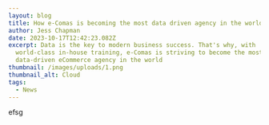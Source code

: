 ```yaml
---
layout: blog
title: How e-Comas is becoming the most data driven agency in the world
author: Jess Chapman
date: 2023-10-17T12:42:23.082Z
excerpt: Data is the key to modern business success. That's why, with
  world-class in-house training, e-Comas is striving to become the most
  data-driven eCommerce agency in the world
thumbnail: /images/uploads/1.png
thumbnail_alt: Cloud
tags:
  - News
---
```

e﻿fsg